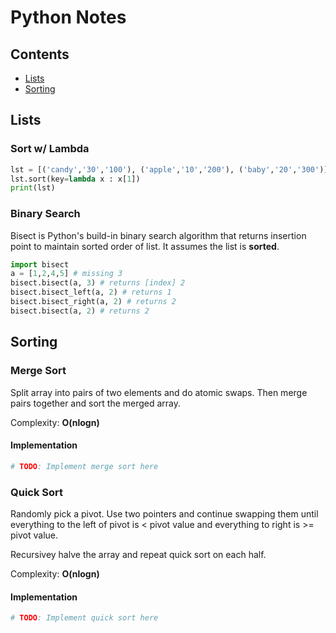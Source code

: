 # Python Notes

## Contents

- [Lists](#Lists)
- [Sorting](Sorting) 



## Lists

### Sort w/ Lambda

```python
lst = [('candy','30','100'), ('apple','10','200'), ('baby','20','300')]
lst.sort(key=lambda x : x[1])
print(lst)
```

### Binary Search

Bisect is Python's build-in binary search algorithm that returns insertion point to maintain sorted order of list. It assumes the list is **sorted**.

``` python
import bisect
a = [1,2,4,5] # missing 3
bisect.bisect(a, 3) # returns [index] 2
bisect.bisect_left(a, 2) # returns 1
bisect.bisect_right(a, 2) # returns 2
bisect.bisect(a, 2) # returns 2
```

##  

## Sorting

### Merge Sort

Split array into pairs of two elements and do atomic swaps. Then merge pairs together and sort the merged array. 

Complexity: **O(nlogn)**

#### Implementation

```python
# TODO: Implement merge sort here
```



### Quick Sort

Randomly pick a pivot. Use two pointers and continue swapping them until everything to the left of pivot is < pivot value and everything to right is >= pivot value. 

Recursivey halve the array and repeat quick sort on each half.

Complexity: **O(nlogn)**

#### Implementation

```python
# TODO: Implement quick sort here
```






